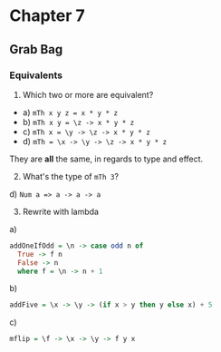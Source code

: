 # Chapter 7

## Grab Bag

### Equivalents

1. Which two or more are equivalent?
* a) `mTh x y z = x * y * z`
* b) `mTh x y = \z -> x * y * z`
* c) `mTh x = \y -> \z -> x * y * z`
* d) `mTh = \x -> \y -> \z -> x * y * z`

They are **all** the same, in regards to type and effect.

2. What's the type of `mTh 3`?

d) `Num a => a -> a -> a`

3. Rewrite with lambda

a)
```haskell
addOneIfOdd = \n -> case odd n of
  True -> f n
  False -> n
  where f = \n -> n + 1
```

b)
```haskell
addFive = \x -> \y -> (if x > y then y else x) + 5
```

c)
```haskell
mflip = \f -> \x -> \y -> f y x
```
